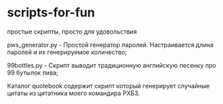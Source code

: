 # scripts-for-fun
простые скрипты, просто для удовольствия

pws_generator.py - Простой генератор паролей. Настраивается длина паролей и их генерируемое количество;

99bottles.py - Скрипт выводит традиционную английскую песенку про 99 бутылок пива;

Каталог quotebook содержит скрипт который генерирует случайные цитаты из цитатника моего командира РХБЗ.
